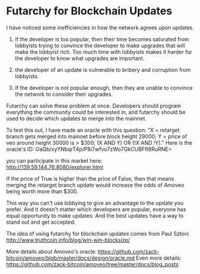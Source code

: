 Futarchy for Blockchain Updates
=========

I have noticed some inefficiencies in how the network agrees upon updates.

1) if the developer is too popular, then their time becomes saturated from lobbyists trying to convince the developer to make upgrades that will make the lobbyist rich. Too much time with lobbyists makes it harder for the developer to know what upgrades are important.

2) the developer of an update is vulnerable to bribery and corruption from lobbyists.

3) if the developer is not popular enough, then they are unable to convince the network to consider their upgrades.

Futarchy can solve these problem at once.
Developers should program everything the community could be interested in, and futarchy should be used to decide which updates to merge into the mainnet.

To test this out, I have made an oracle with this question:
"X = retarget branch gets merged into mainnet before block height 29000; Y = price of veo around height 30000 is > $300; (X AND Y) OR (!X AND !Y)."
Here is the oracle's ID: OaQb/xyYNbqrT4p/P8i7wfvo7zWo7GkCUBFfI8RuRNE=

you can participate in this market here: http://139.59.144.76:8080/explorer.html

If the price of True is higher than the price of False, then that means merging the retarget branch update would increase the odds of Amoveo being worth more than $300.

This way you can't use lobbying to give an advantage to the update you prefer.
And it doesn't matter which developers are popular, everyone has equal opportunity to make updates.
And the best updates have a way to stand out and get accepted.

The idea of using futarchy for blockchain updates comes from Paul Sztorc http://www.truthcoin.info/blog/win-win-blocksize/

More details about Amoveo's oracle:  https://github.com/zack-bitcoin/amoveo/blob/master/docs/design/oracle.md
Even more details: https://github.com/zack-bitcoin/amoveo/tree/master/docs/blog_posts